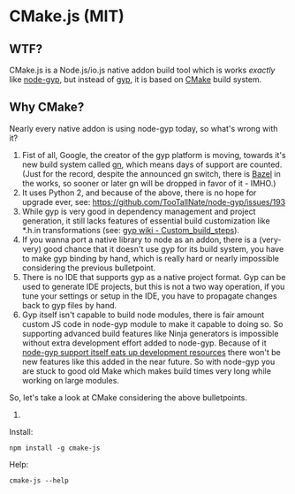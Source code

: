 # CMake.js (MIT)

## WTF?
CMake.js is a Node.js/io.js native addon build tool which is works *exactly* like [node-gyp](https://github.com/TooTallNate/node-gyp), but instead of [gyp](http://en.wikipedia.org/wiki/GYP_%28software%29), it is based on [CMake](http://cmake.org) build system.

## Why CMake?
Nearly every native addon is using node-gyp today, so what's wrong with it?

1. Fist of all, Google, the creator of the gyp platform is moving, towards it's new build system called [gn](https://code.google.com/p/chromium/wiki/gn), which means days of support are counted. 
(Just for the record, despite the announced gn switch, there is [Bazel](https://github.com/google/bazel) in the works, so sooner or later gn will be dropped in favor of it - IMHO.)
2. It uses Python 2, and because of the above, there is no hope for upgrade ever, see: https://github.com/TooTallNate/node-gyp/issues/193
3. While gyp is very good in dependency management and project generation, 
it still lacks features of essential build customization like \*.h.in transformations 
(see: [gyp wiki - Custom_build_steps](https://code.google.com/p/gyp/wiki/GypUserDocumentation#Custom_build_steps)).
4. If you wanna port a native library to node as an addon, there is a (very-very) good chance that it doesn't use gyp for its build system, 
you have to make gyp binding by hand, which is really hard or nearly impossible considering the previous bulletpoint.
5. There is no IDE that supports gyp as a native project format. Gyp can be used to generate IDE projects, but this is not a two way operation, 
if you tune your settings or setup in the IDE, you have to propagate changes back to gyp files by hand.
6. Gyp itself isn't capable to build node modules, there is fair amount custom JS code in node-gyp module to make it capable to doing so. 
So supporting advanced build features like Ninja generators is impossible without extra development effort added to node-gyp. 
Because of it [node-gyp support itself eats up development resources](https://github.com/TooTallNate/node-gyp/issues) there won't be new features like this added in the near future. 
So with node-gyp you are stuck to good old Make which makes build times very long while working on large modules. 
 
So, let's take a look at CMake considering the above bulletpoints.

1. 

Install:

```
npm install -g cmake-js
```

Help:

```
cmake-js --help
```